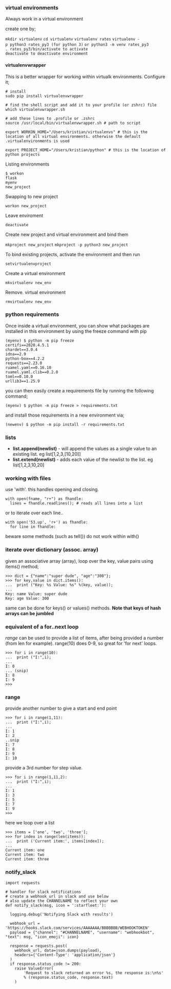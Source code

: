 ### virtual environments

Always work in a virtual environment

create one by;

`mkdir virtualenv`
`cd virtualenv`
`virtualenv rates`
`virtualenv -p python3 rates_py3 (for python 3)`
`or python3 -m venv rates_py3`
`. rates_py3/bin/activate to activate`
`deactivate to deactivate environment`

#### virtualenvwrapper

This is a better wrapper for working within virtualk environments.
Configure it;

    # install
    sudo pip install virtualenvwrapper

    # find the shell script and add it to your profile (or zshrc) file
    which virtualenvwrapper.sh

    # add these lines to .profile or .zshrc
    source /usr/local/bin/virtualenvwrapper.sh # path to script

    export WORKON_HOME="/Users/kristian/virtualenvs" # this is the location of all virtual environments. otherwise the default .virtualenvironments is used

    export PROJECT_HOME="/Users/kristian/python" # this is the location of python projects

Listing environments

    $ workon
    flask
    myenv
    new_project

Swapping to new project

`workon new_project`

Leave enviroment

`deactivate`

Create new project and virtual environment and bind them

`mkproject new_project`
`mkproject -p python3 new_project`

To bind existing projects, activate the environment and then run

`setvirtualenvproject`

Create a virtual environment

`mkvirtualenv new_env`

Remove. virtual environment

`rmvirtualenv new_env`

### python requirements

Once inside a virtual environment, you can show what packages are
installed in this environment by using the freeze command with pip

    (myenv) $ python -m pip freeze
    certifi==2020.4.5.1
    chardet==3.0.4
    idna==2.9
    python-box==4.2.2
    requests==2.23.0
    ruamel.yaml==0.16.10
    ruamel.yaml.clib==0.2.0
    toml==0.10.0
    urllib3==1.25.9

you can then easily create a requirements file by running the following
command;

`(myenv) $ python -m pip freeze > requirements.txt`

and install those requirements in a new environment via;

`(newenv) $ python -m pip install -r requirements.txt`

### lists

  - **list.append(newlist)** - will append the values as a single value
    to an existing list. eg list\[1,2,3,\[10,20\]\]
  - **list.extend(newlist)** - adds each value of the newlist to the
    list. eg list\[1,2,3,10,20\]

### working with files

use 'with'. this handles opening and closing.

    with open(fname, "r+") as fhandle:
      lines = fhandle.readlines(); # reads all lines into a list

or to iterate over each line..

    with open('53.up', 'r+') as fhandle:
      for line in fhandle:

beware some methods (such as tell()) do not work within with()

### iterate over dictionary (assoc. array)

given an associative array (array), loop over the key, value pairs using
items() method;

    >>> dict = {"name":"super dude", "age":"300"};
    >>> for key,value in dict.items():
    ...  print ("Key: %s Value: %s" %(key, value));
    ...
    Key: name Value: super dude
    Key: age Value: 300

same can be done for keys() or values() methods. **Note that keys of
hash arrays can be jumbled**

### equivalent of a for..next loop

*range* can be used to provide a list of items, after being provided a
number (from len for example). range(10) does 0-9, so great for 'for
next' loops.

    >>> for i in range(10):
    ...  print ("I:",i);
    ...
    I: 0
    ... (snip)
    I: 8
    I: 9
    >>>

### range

provide another number to give a start and end point

    >>> for i in range(1,11):
    ...  print ("I:",i);
    ...
    I: 1
    I: 2
    ..snip
    I: 7
    I: 8
    I: 9
    I: 10

provide a 3rd number for step value.

    >>> for i in range(1,11,2):
    ...  print ("I:",i);
    ...
    I: 1
    I: 3
    I: 5
    I: 7
    I: 9
    >>>

here we loop over a list

    >>> items = ['one', 'two', 'three'];
    >>> for index in range(len(items)):
    ...  print ('Current item:', items[index]);
    ...
    Current item: one
    Current item: two
    Current item: three

### notify_slack

    import requests

    # handler for slack notifications
    # create a webhook_url in slack and use below
    # also update the CHANNELNAME to reflect your own
    def notify_slack(msg, icon = ':starfleet:'):

      logging.debug('Notifying Slack with results')

      webhook_url = 'https://hooks.slack.com/services/AAAAAAA/BBBBBBB/WEBHOOKTOKEN'
      payload = {"channel": "#CHANNELNAME", "username": "webhookbot", "text": msg, "icon_emoji": icon}

      response = requests.post(
        webhook_url, data=json.dumps(payload),
        headers={'Content-Type': 'application/json'}
      )
      if response.status_code != 200:
        raise ValueError(
            'Request to slack returned an error %s, the response is:\n%s'
            % (response.status_code, response.text)
        )